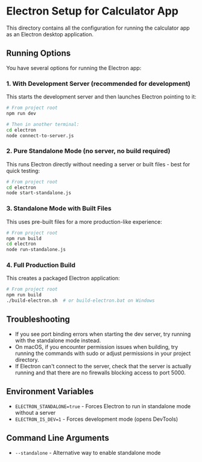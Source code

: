# Electron Setup for Calculator App

This directory contains all the configuration for running the calculator app as an Electron desktop application.

## Running Options

You have several options for running the Electron app:

### 1. With Development Server (recommended for development)

This starts the development server and then launches Electron pointing to it:

```bash
# From project root
npm run dev

# Then in another terminal:
cd electron
node connect-to-server.js
```

### 2. Pure Standalone Mode (no server, no build required)

This runs Electron directly without needing a server or built files - best for quick testing:

```bash
# From project root
cd electron
node start-standalone.js
```

### 3. Standalone Mode with Built Files

This uses pre-built files for a more production-like experience:

```bash
# From project root
npm run build
cd electron
node run-standalone.js
```

### 4. Full Production Build

This creates a packaged Electron application:

```bash
# From project root
npm run build
./build-electron.sh  # or build-electron.bat on Windows
```

## Troubleshooting

- If you see port binding errors when starting the dev server, try running with the standalone mode instead.
- On macOS, if you encounter permission issues when building, try running the commands with sudo or adjust permissions in your project directory.
- If Electron can't connect to the server, check that the server is actually running and that there are no firewalls blocking access to port 5000.

## Environment Variables

- `ELECTRON_STANDALONE=true` - Forces Electron to run in standalone mode without a server
- `ELECTRON_IS_DEV=1` - Forces development mode (opens DevTools)

## Command Line Arguments 

- `--standalone` - Alternative way to enable standalone mode
